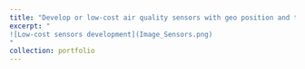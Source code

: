 ```yaml
---
title: "Develop or low-cost air quality sensors with geo position and telemetry systems"
excerpt: " 
![Low-cost sensors development](Image_Sensors.png)
"
collection: portfolio
---
```

